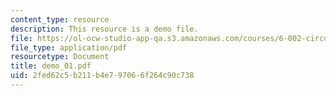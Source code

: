 ```yaml
---
content_type: resource
description: This resource is a demo file.
file: https://ol-ocw-studio-app-qa.s3.amazonaws.com/courses/6-002-circuits-and-electronics-spring-2007/2fed62c5b211b4e797066f264c90c738_demo_01.pdf
file_type: application/pdf
resourcetype: Document
title: demo_01.pdf
uid: 2fed62c5-b211-b4e7-9706-6f264c90c738
---
```

